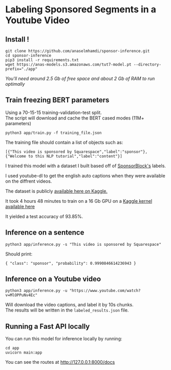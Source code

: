 # Labeling Sponsored Segments in a Youtube Video

## Install !

`git clone https://github.com/anaselmhamdi/sponsor-inference.git`  
`cd sponsor-inference`  
`pip3 install -r requirements.txt`  
`wget https://anas-models.s3.amazonaws.com/tut7-model.pt --directory-prefix="./app"`  

*You'll need around 2.5 Gb of free space and about 2 Gb of RAM to run optimally*

## Train freezing BERT parameters

Using a 70-15-15 training-validation-test split.  
The script will download and cache the BERT cased modes (11M+ parameters)

`python3 app/train.py -f training_file.json`

The training file should contain a list of objects such as:  

`[{"This video is sponsored by Squarespace","label":"sponsor"}, {"Welcome to this NLP tutorial","label":"content"}]`  

I trained this model with a dataset I built based off of [SponsorBlock's](https://github.com/ajayyy/SponsorBlock#sponsorblock) labels. 

I used youtube-dl to get the english auto captions when they were available on the diffrent videos.  

The dataset is publicly [available here on Kaggle.](https://www.kaggle.com/anaselmhamdi/sponsor-block-subtitles-80k?) 

It took 4 hours 48 minutes to train on a 16 Gb GPU on a [Kaggle kernel available here](https://www.kaggle.com/anaselmhamdi/transformers-sponsorblock)

It yielded a test accuracy of 93.85%.  

## Inference on a sentence

`python3 app/inference.py -s "This video is sponsored by Squarespace"`  

Should print:  

`{
    "class": "sponsor",
    "probability": 0.9990846614236943
}`

## Inference on a Youtube video

`python3 app/inference.py -u "https://www.youtube.com/watch?v=MlOPPuNv4Ec"`  

Will download the video captions, and label it by 10s chunks.  
The results will be written in the `labeled_results.json` file.  

## Running a Fast API locally

You can run this model for inference locally by running:  

`cd app`  
`uvicorn main:app`  

You can see the routes at http://127.0.0.1:8000/docs
